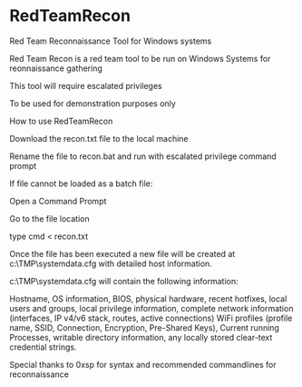 # RedTeamRecon
Red Team Reconnaissance Tool for Windows systems

Red Team Recon is a red team tool to be run on Windows Systems for reonnaissance gathering

This tool will require escalated privileges

To be used for demonstration purposes only

How to use RedTeamRecon

Download the recon.txt file to the local machine

Rename the file to recon.bat and run with escalated privilege command prompt

If file cannot be loaded as a batch file:

Open a Command Prompt

Go to the file location

type cmd < recon.txt 

Once the file has been executed a new file will be created at c:\TMP\systemdata.cfg with detailed host information.

c:\TMP\systemdata.cfg will contain the following information:

Hostname, OS information, BIOS, physical hardware, recent hotfixes, local users and groups, local privilege information, complete network information (interfaces, IP v4/v6 stack, routes, active connections) WiFi profiles (profile name, SSID, Connection, Encryption, Pre-Shared Keys), Current running Processes, writable directory information, any locally stored clear-text credential strings.

Special thanks to 0xsp for syntax and recommended commandlines for reconnaissance

